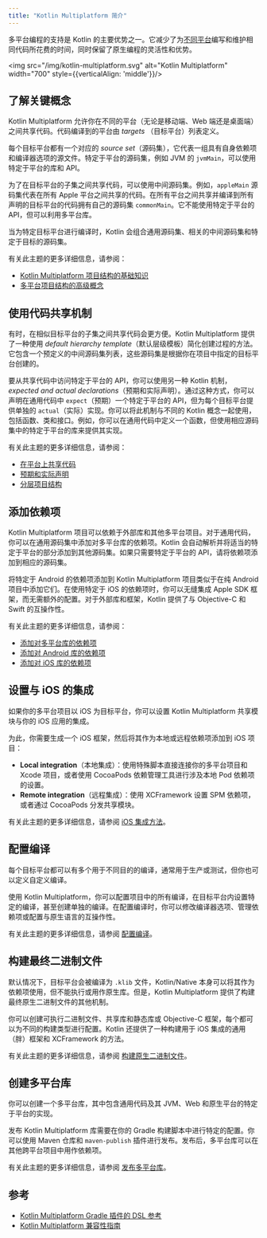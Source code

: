 ```yaml
---
title: "Kotlin Multiplatform 简介"
---
```

多平台编程的支持是 Kotlin 的主要优势之一。它减少了为[不同平台](multiplatform-dsl-reference#targets)编写和维护相同代码所花费的时间，同时保留了原生编程的灵活性和优势。

<img src="/img/kotlin-multiplatform.svg" alt="Kotlin Multiplatform" width="700" style={{verticalAlign: 'middle'}}/>

## 了解关键概念

Kotlin Multiplatform 允许你在不同的平台（无论是移动端、Web 端还是桌面端）之间共享代码。代码编译到的平台由 _targets_ （目标平台）列表定义。

每个目标平台都有一个对应的 *source set*（源码集），它代表一组具有自身依赖项和编译器选项的源文件。特定于平台的源码集，例如 JVM 的 `jvmMain`，可以使用特定于平台的库和 API。

为了在目标平台的子集之间共享代码，可以使用中间源码集。例如，`appleMain` 源码集代表在所有 Apple 平台之间共享的代码。在所有平台之间共享并编译到所有声明的目标平台的代码拥有自己的源码集 `commonMain`。它不能使用特定于平台的 API，但可以利用多平台库。

当为特定目标平台进行编译时，Kotlin 会组合通用源码集、相关的中间源码集和特定于目标的源码集。

有关此主题的更多详细信息，请参阅：

* [Kotlin Multiplatform 项目结构的基础知识](multiplatform-discover-project)
* [多平台项目结构的高级概念](multiplatform-advanced-project-structure)

## 使用代码共享机制

有时，在相似目标平台的子集之间共享代码会更方便。Kotlin Multiplatform 提供了一种使用 *default hierarchy template*（默认层级模板）简化创建过程的方法。它包含一个预定义的中间源码集列表，这些源码集是根据你在项目中指定的目标平台创建的。

要从共享代码中访问特定于平台的 API，你可以使用另一种 Kotlin 机制，*expected and actual declarations*（预期和实际声明）。通过这种方式，你可以声明在通用代码中 `expect`（预期）一个特定于平台的 API，但为每个目标平台提供单独的 `actual`（实际）实现。你可以将此机制与不同的 Kotlin 概念一起使用，包括函数、类和接口。例如，你可以在通用代码中定义一个函数，但使用相应源码集中的特定于平台的库来提供其实现。

有关此主题的更多详细信息，请参阅：

* [在平台上共享代码](multiplatform-share-on-platforms)
* [预期和实际声明](multiplatform-expect-actual)
* [分层项目结构](multiplatform-hierarchy)

## 添加依赖项

Kotlin Multiplatform 项目可以依赖于外部库和其他多平台项目。对于通用代码，你可以在通用源码集中添加对多平台库的依赖项。Kotlin 会自动解析并将适当的特定于平台的部分添加到其他源码集。如果只需要特定于平台的 API，请将依赖项添加到相应的源码集。

将特定于 Android 的依赖项添加到 Kotlin Multiplatform 项目类似于在纯 Android 项目中添加它们。在使用特定于 iOS 的依赖项时，你可以无缝集成 Apple SDK 框架，而无需额外的配置。对于外部库和框架，Kotlin 提供了与 Objective-C 和 Swift 的互操作性。

有关此主题的更多详细信息，请参阅：

* [添加对多平台库的依赖项](multiplatform-add-dependencies)
* [添加对 Android 库的依赖项](multiplatform-android-dependencies)
* [添加对 iOS 库的依赖项](multiplatform-ios-dependencies)

## 设置与 iOS 的集成

如果你的多平台项目以 iOS 为目标平台，你可以设置 Kotlin Multiplatform 共享模块与你的 iOS 应用的集成。

为此，你需要生成一个 iOS 框架，然后将其作为本地或远程依赖项添加到 iOS 项目：

* **Local integration**（本地集成）：使用特殊脚本直接连接你的多平台项目和 Xcode 项目，或者使用 CocoaPods 依赖管理工具进行涉及本地 Pod 依赖项的设置。
* **Remote integration**（远程集成）：使用 XCFramework 设置 SPM 依赖项，或者通过 CocoaPods 分发共享模块。

有关此主题的更多详细信息，请参阅 [iOS 集成方法](multiplatform-ios-integration-overview)。

## 配置编译

每个目标平台都可以有多个用于不同目的的编译，通常用于生产或测试，但你也可以定义自定义编译。

使用 Kotlin Multiplatform，你可以配置项目中的所有编译，在目标平台内设置特定的编译，甚至创建单独的编译。在配置编译时，你可以修改编译器选项、管理依赖项或配置与原生语言的互操作性。

有关此主题的更多详细信息，请参阅 [配置编译](multiplatform-configure-compilations)。

## 构建最终二进制文件

默认情况下，目标平台会被编译为 `.klib` 文件，Kotlin/Native 本身可以将其作为依赖项使用，但不能执行或用作原生库。但是，Kotlin Multiplatform 提供了构建最终原生二进制文件的其他机制。

你可以创建可执行二进制文件、共享库和静态库或 Objective-C 框架，每个都可以为不同的构建类型进行配置。Kotlin 还提供了一种构建用于 iOS 集成的通用（胖）框架和 XCFramework 的方法。

有关此主题的更多详细信息，请参阅 [构建原生二进制文件](multiplatform-build-native-binaries)。

## 创建多平台库

你可以创建一个多平台库，其中包含通用代码及其 JVM、Web 和原生平台的特定于平台的实现。

发布 Kotlin Multiplatform 库需要在你的 Gradle 构建脚本中进行特定的配置。你可以使用 Maven 仓库和 `maven-publish` 插件进行发布。发布后，多平台库可以在其他跨平台项目中用作依赖项。

有关此主题的更多详细信息，请参阅 [发布多平台库](multiplatform-publish-lib)。

## 参考

* [Kotlin Multiplatform Gradle 插件的 DSL 参考](multiplatform-dsl-reference)
* [Kotlin Multiplatform 兼容性指南](multiplatform-compatibility-guide)